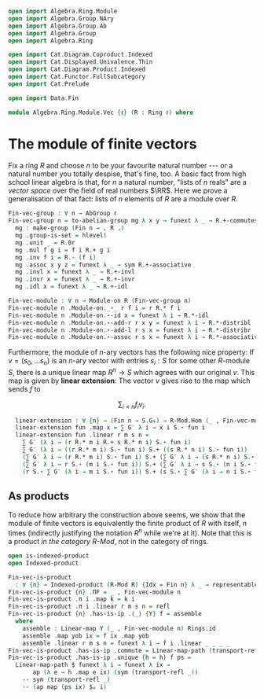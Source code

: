 ```agda
open import Algebra.Ring.Module
open import Algebra.Group.NAry
open import Algebra.Group.Ab
open import Algebra.Group
open import Algebra.Ring

open import Cat.Diagram.Coproduct.Indexed
open import Cat.Displayed.Univalence.Thin
open import Cat.Diagram.Product.Indexed
open import Cat.Functor.FullSubcategory
open import Cat.Prelude

open import Data.Fin

module Algebra.Ring.Module.Vec {ℓ} (R : Ring ℓ) where
```

<!--
```agda
private module R = Ring-on (R .snd)
open make-group
open Module hiding (module R ; module G ; G₀)
```
-->

# The module of finite vectors

Fix a ring $R$ and choose $n$ to be your favourite natural number --- or
a natural number you totally despise, that's fine, too. A basic fact
from high school linear algebra is that, for $n$ a natural number,
"lists of $n$ reals" are a _vector space_ over the field of real numbers
$\RR$. Here we prove a generalisation of that fact: lists of $n$
elements of $R$ are a module over $R$.

```agda
Fin-vec-group : ∀ n → AbGroup ℓ
Fin-vec-group n = to-abelian-group mg λ x y → funext λ _ → R.+-commutes where
  mg : make-group (Fin n → ⌞ R ⌟)
  mg .group-is-set = hlevel!
  mg .unit _ = R.0r
  mg .mul f g i = f i R.+ g i
  mg .inv f i = R.- (f i)
  mg .assoc x y z = funext λ _ → sym R.+-associative
  mg .invl x = funext λ _ → R.+-invl
  mg .invr x = funext λ _ → R.+-invr
  mg .idl x = funext λ _ → R.+-idl

Fin-vec-module : ∀ n → Module-on R (Fin-vec-group n)
Fin-vec-module n .Module-on._⋆_ r f i = r R.* f i
Fin-vec-module n .Module-on.⋆-id x = funext λ i → R.*-idl
Fin-vec-module n .Module-on.⋆-add-r r x y = funext λ i → R.*-distribl
Fin-vec-module n .Module-on.⋆-add-l r s x = funext λ i → R.*-distribr
Fin-vec-module n .Module-on.⋆-assoc r s x = funext λ i → R.*-associative
```

Furthermore, the module of $n$-ary vectors has the following nice
property: If $v = (s_0, ... s_n)$ is an $n$-ary vector with entries $s_i
: S$ for some other $R$-module $S$, there is a unique linear map $R^n
\to S$ which agrees with our original $v$.  This map is given by
**linear extension**: The vector $v$ gives rise to the map which sends
$f$ to

$$
\sum_{i < n} f_iv_i\text{.}
$$

<!--
```agda
module _ (S : Module R) where
  private
    module S = Module S
    G′ = S .fst .object .snd

  ∑-distr : ∀ {n} r (f : Fin n → S.G₀)
          → r S.⋆ ∑ G′ f
          ≡ ∑ G′ λ i → r S.⋆ f i
  ∑-distr {n = zero} r f = S.⋆-group-hom.pres-id _
  ∑-distr {n = suc n} r f =
    r S.⋆ (f fzero S.+ ∑ G′ (λ e → f (fsuc e)))            ≡⟨ S.⋆-add-r r (f fzero) _ ⟩
    (r S.⋆ f fzero) S.+ ⌜ r S.⋆ ∑ G′ (λ e → f (fsuc e)) ⌝  ≡⟨ ap! (∑-distr {n} r (λ e → f (fsuc e))) ⟩
    (r S.⋆ f fzero) S.+ ∑ G′ (λ i → r S.⋆ f (fsuc i))      ∎
```
-->

```agda
  linear-extension : ∀ {n} → (Fin n → S.G₀) → R-Mod.Hom (_ , Fin-vec-module n) S
  linear-extension fun .map x = ∑ G′ λ i → x i S.⋆ fun i
  linear-extension fun .linear r m s n =
    ∑ G′ (λ i → (r R.* m i R.+ s R.* n i) S.⋆ fun i)                          ≡⟨ ap (∑ G′) (funext λ i → S.⋆-add-l (r R.* m i) (s R.* n i) (fun i)) ⟩
    ∑ G′ (λ i → ((r R.* m i) S.⋆ fun i) S.+ ((s R.* n i) S.⋆ fun i))          ≡⟨ ∑-split G′ (S .fst .witness) (λ i → (r R.* m i) S.⋆ fun i) (λ i → (s R.* n i) S.⋆ fun i) ⟩
    (∑ G′ λ i → (r R.* m i) S.⋆ fun i) S.+ (∑ G′ λ i → (s R.* n i) S.⋆ fun i) ≡˘⟨ ap₂ S._+_ (ap (∑ G′) (funext λ i → S.⋆-assoc r (m i) (fun i))) (ap (∑ G′) (funext λ i → S.⋆-assoc s (n i) (fun i))) ⟩
    (∑ G′ λ i → r S.⋆ (m i S.⋆ fun i)) S.+ (∑ G′ λ i → s S.⋆ (n i S.⋆ fun i)) ≡˘⟨ ap₂ S._+_ (∑-distr r λ i → m i S.⋆ fun i) (∑-distr s λ i → n i S.⋆ fun i) ⟩
    (r S.⋆ ∑ G′ (λ i → m i S.⋆ fun i)) S.+ (s S.⋆ ∑ G′ (λ i → n i S.⋆ fun i)) ∎
```

## As products

To reduce how arbitrary the construction above seems, we show that the
module of finite vectors is equivalently the finite product of $R$ with
itself, $n$ times (indirectly justifying the notation $R^n$ while we're
at it). Note that this is a product _in the category $R$-Mod_, not in
the category of rings.

```agda
open is-indexed-product
open Indexed-product

Fin-vec-is-product
  : ∀ {n} → Indexed-product (R-Mod R) {Idx = Fin n} λ _ → representable-module R
Fin-vec-is-product {n} .ΠF = _ , Fin-vec-module n
Fin-vec-is-product .π i .map k = k i
Fin-vec-is-product .π i .linear r m s n = refl
Fin-vec-is-product {n} .has-is-ip .⟨_⟩ {Y} f = assemble
  where
    assemble : Linear-map Y (_ , Fin-vec-module n) Rings.id
    assemble .map yob ix = f ix .map yob
    assemble .linear r m s n = funext λ i → f i .linear _ _ _ _
Fin-vec-is-product .has-is-ip .commute = Linear-map-path (transport-refl _)
Fin-vec-is-product .has-is-ip .unique {h = h} f ps =
  Linear-map-path $ funext λ i → funext λ ix →
       ap (λ e → h .map e ix) (sym (transport-refl _))
    ·· sym (transport-refl _)
    ·· (ap map (ps ix) $ₚ i)
```
